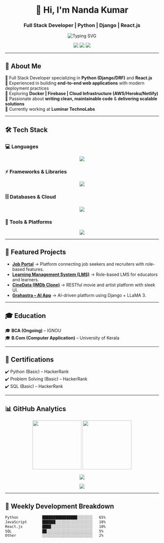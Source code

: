 <!-- Professional Header -->
<h1 align="center">👋 Hi, I'm Nanda Kumar</h1>
<h3 align="center">Full Stack Developer | Python | Django | React.js</h3>

<p align="center">
  <img src="https://readme-typing-svg.demolab.com?font=Fira+Code&size=22&duration=2800&pause=1000&color=1ABC9C&center=true&vCenter=true&width=600&lines=Full+Stack+Developer;Backend+%26+Frontend+Specialist;Clean+Code+%7C+Scalable+Systems;Always+Learning+Always+Improving" alt="Typing SVG">
</p>

<p align="center">
  <a href="https://www.linkedin.com/in/nandakumarp-dev/"><img src="https://img.shields.io/badge/LinkedIn-nandakumarp--dev-0A66C2?style=for-the-badge&logo=linkedin&logoColor=white"></a>
  <a href="https://github.com/nandakumarp-dev"><img src="https://img.shields.io/badge/GitHub-nandakumarp--dev-181717?style=for-the-badge&logo=github&logoColor=white"></a>
  <a href="mailto:nandakumarp.dev@gmail.com"><img src="https://img.shields.io/badge/Email-nandakumarp.dev%40gmail.com-D14836?style=for-the-badge&logo=gmail&logoColor=white"></a>
</p>

---

## 📌 About Me  

🔹 Full Stack Developer specializing in **Python (Django/DRF)** and **React.js**  
🔹 Experienced in building **end-to-end web applications** with modern deployment practices  
🔹 Exploring **Docker | Firebase | Cloud Infrastructure (AWS/Heroku/Netlify)**  
🔹 Passionate about **writing clean, maintainable code** & **delivering scalable solutions**  
🔹 Currently working at **Luminar TechnoLabs**  

---

## 🛠 Tech Stack  

### 💻 Languages  
<p align="center">
  <img src="https://skillicons.dev/icons?i=python,js,html,css,cpp&theme=dark" />
</p>  

### ⚡ Frameworks & Libraries  
<p align="center">
  <img src="https://skillicons.dev/icons?i=django,bootstrap,react&theme=dark" />
</p>  

### 🗄️ Databases & Cloud  
<p align="center">
  <img src="https://skillicons.dev/icons?i=mysql,postgres,sqlite,firebase&theme=dark" />
</p>  

### 🔧 Tools & Platforms  
<p align="center">
  <img src="https://skillicons.dev/icons?i=git,github,bitbucket,docker,postman,linux,vscode,netlify,heroku&theme=dark" />
</p>  

---

## 📂 Featured Projects  

- **[Job Portal](https://github.com/nandakumarp-dev/JobPortal)** → Platform connecting job seekers and recruiters with role-based features.  
- **[Learning Management System (LMS)](https://github.com/nandakumarp-dev/LMS-project)** → Role-based LMS for educators and learners.  
- **[CineData (IMDb Clone)](https://github.com/nandakumarp-dev/CineData)** → RESTful movie and artist platform with sleek UI.  
- **[Grahastra – AI App](https://github.com/nandakumarp-dev/Grahastra)** → AI-driven platform using Django + LLaMA 3.  

---

## 🎓 Education  

🎓 **BCA (Ongoing)** – IGNOU  
🎓 **B.Com (Computer Application)** – University of Kerala  

---

## 📜 Certifications  

✔️ Python (Basic) – HackerRank  
✔️ Problem Solving (Basic) – HackerRank  
✔️ SQL (Basic) – HackerRank  

---

## 📊 GitHub Analytics  

<p align="center">
  <img src="https://github-readme-stats.vercel.app/api?username=nandakumarp-dev&show_icons=true&theme=tokyonight&hide_border=true&count_private=true&include_all_commits=true&rank_icon=percentile" height="160"/>
  <img src="https://streak-stats.demolab.com?user=nandakumarp-dev&theme=tokyonight&hide_border=true" height="160"/> 
</p>

<!--<p align="center">
  <img src="https://github-readme-stats.vercel.app/api/top-langs/?username=nandakumarp-dev&layout=compact&theme=tokyonight&hide_border=true" height="160"/>
</p>  -->

<p align="center">
  <img src="https://github-profile-summary-cards.vercel.app/api/cards/profile-details?username=nandakumarp-dev&theme=tokyonight" />
</p>  

<p align="center">
  <img src="https://github-readme-activity-graph.vercel.app/graph?username=nandakumarp-dev&theme=tokyo-night&hide_border=true&bg_color=0D1117&line=38BDAE&point=FFFFFF&area=true" />
</p>  


---

## 🧩 Weekly Development Breakdown  

<!--START_SECTION:waka-->
```txt
Python           ████████████████░░░░░░░   65%  
JavaScript       ██████░░░░░░░░░░░░░░░░░   18%  
React.js         ████░░░░░░░░░░░░░░░░░░░   10%  
SQL              ██░░░░░░░░░░░░░░░░░░░░░   5%  
Other            ░░░░░░░░░░░░░░░░░░░░░░░   2%  
